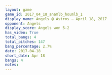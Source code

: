 ```yaml
---
layout: game
game_id: 2017_04_18_anamlb_houmlb_1
display_name: Angels @ Astros – April 18, 2017
opponent: Angels
display_score: Angels won 5-2
has_video: True
total_bangs: 4
total_pitches: 147
bang_percentage: 2.7%
date: 2017-04-18
short_date: Apr 18
bangs: 4
notes: 
---
```

